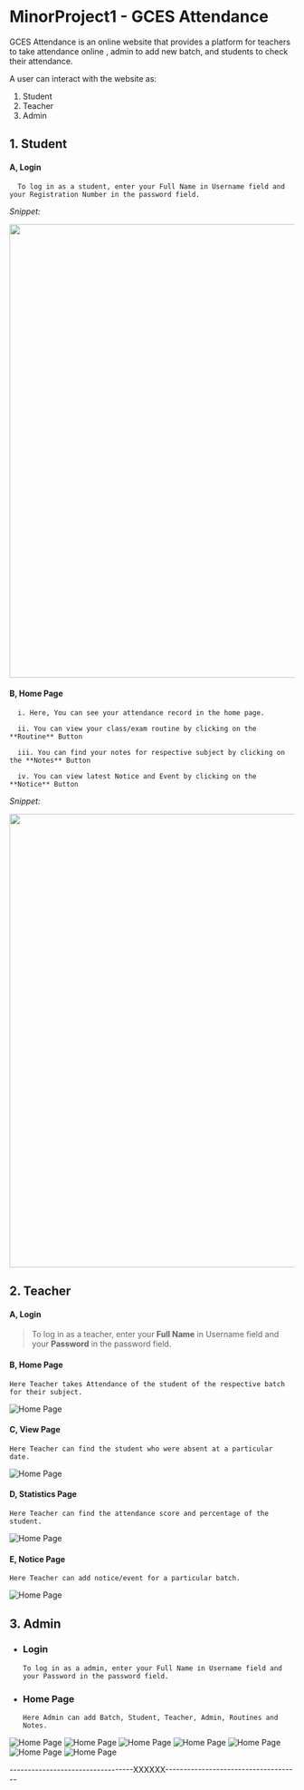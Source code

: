 # MinorProject1 - GCES Attendance

GCES Attendance is an online website that provides a platform for teachers to take attendance online , admin to add new batch, and students to check their attendance.

A user can interact with the website as:
1. Student
2. Teacher
3. Admin

## 1. Student

 ####   A, Login

      To log in as a student, enter your Full Name in Username field and your Registration Number in the password field. 

  *Snippet:* 
  
   <img src="/DocumentationImage/login.JPG" width="800">
 
 

####   B, Home Page

      i. Here, You can see your attendance record in the home page.

      ii. You can view your class/exam routine by clicking on the **Routine** Button
   
      iii. You can find your notes for respective subject by clicking on the **Notes** Button

      iv. You can view latest Notice and Event by clicking on the **Notice** Button
      
      
   *Snippet:* 
   
   
   <img src="/DocumentationImage/Student/Home.JPG" width="800">


## 2. Teacher

 ####  A, Login

> To log in as a teacher, enter your **Full Name** in Username field and your **Password** in the password field. 

####  B, Home Page
    Here Teacher takes Attendance of the student of the respective batch for their subject.
    
![Home Page](/DocumentationImage/Teacher/home.JPG)

#### C, View Page
    Here Teacher can find the student who were absent at a particular date.
    
![Home Page](/DocumentationImage/Teacher/view.JPG)

#### D, Statistics Page
    Here Teacher can find the attendance score and percentage of the student.
    
![Home Page](/DocumentationImage/Teacher/Statistics.JPG)

#### E, Notice Page
    Here Teacher can add notice/event for a particular batch.
    
![Home Page](/DocumentationImage/Teacher/notice.JPG)


## 3. Admin

- ### Login

      To log in as a admin, enter your Full Name in Username field and your Password in the password field. 

- ### Home Page

      Here Admin can add Batch, Student, Teacher, Admin, Routines and Notes.

![Home Page](/DocumentationImage/Admin/home.JPG)
![Home Page](/DocumentationImage/Admin/addBatch.JPG)
![Home Page](/DocumentationImage/Admin/addStudent.JPG)
![Home Page](/DocumentationImage/Admin/addTeacher.JPG)
![Home Page](/DocumentationImage/Admin/addAdmin.JPG)
![Home Page](/DocumentationImage/Admin/addRoutine.JPG)
![Home Page](/DocumentationImage/Admin/addNote.JPG)



----------------------------------XXXXXX-------------------------------------









